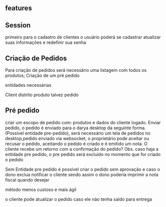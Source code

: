 ## features

## Session

primeiro para o cadastro de clientes
o usuário poderá se cadastrar atualizar suas informações e redefinir sua senha

## Criação de Pedidos

Para criação de pedidos será necessário uma listagem com todos os produtos;
Criação de um pré pedido

entidades necessárias

Client
distrito
produto
talvez pedido

## Pré pedido

criar um escopo de pedido com: produtos e dados do cliente logado.
Enviar pedido, o pedido é enviado para o darya desktop da seguinte forma.
(Possível entidade pre-pedido), será necessário um tela de pedidos no desktop,pedido enviado via websocket, o proprietário pode aceitar ou recusar o pedido, aceitando o pedido é criado e é emitido um nota. O cliente recebe um retorno com a confirmação do pedido?
Obs. caso haja a entidade pre pedido, o pre pedido será excluído no momento que for criado o pedido

Sem Entidade pre pedido
é possível criar o pedido sem aprovação e caso o dono exclua notificar o cliente
sendo assim o dono poderia imprimir a nota fiscal quando desejar

método menos custoso e mais ágil

o cliente pode atualizar o pedido caso ele não tenha saído para entrega
